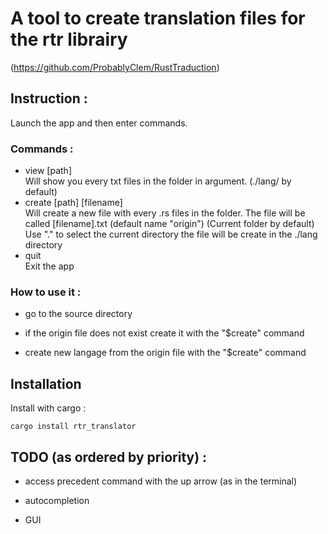 # A tool to create translation files for the rtr librairy
 (https://github.com/ProbablyClem/RustTraduction)

## Instruction :

Launch the app and then enter commands.

### Commands : 
- view [path]<br/>
    Will show you every txt files in the folder in argument. (./lang/ by default)
- create [path] [filename]<br/>
    Will create a new file with every .rs files in the folder. The file will be called [filename].txt (default name "origin") (Current folder by default)
    Use "." to select the current directory
    the file will be create in the ./lang directory
- quit<br/> 
    Exit the app

### How to use it : 

- go to the source directory

- if the origin file does not exist create it with the "$create" command

- create new langage from the origin file with the "$create" command

## Installation
Install with cargo : 
```
cargo install rtr_translator
```

## TODO (as ordered by priority) : 

- access precedent command with the up arrow (as in the terminal)

- autocompletion

- GUI
